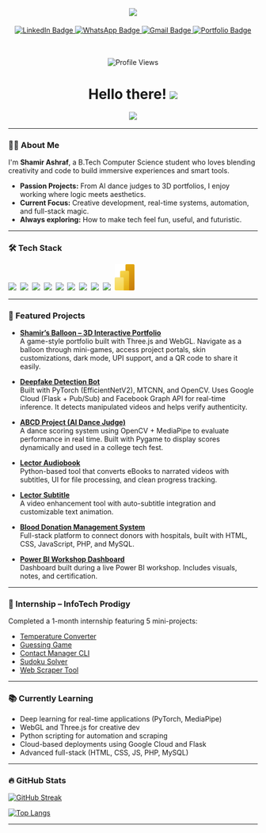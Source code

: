 <div id="header" align="center"> 
  <img src="https://media3.giphy.com/media/u2pmTWUi0MXjyrMaVj/giphy.gif" width="100"/> 
</div>

<br>

<div id="badges" align="center">
  <a href="https://www.linkedin.com/in/shamir-ashraf-31ab10254">
    <img src="https://img.shields.io/badge/LinkedIn-blue?style=for-the-badge&logo=linkedin&logoColor=white" alt="LinkedIn Badge"/>
  </a>  
  <a href="https://wa.me/919544123218">
    <img src="https://img.shields.io/badge/WhatsApp-25D366?style=for-the-badge&logo=whatsapp&logoColor=white" alt="WhatsApp Badge"/>
  </a>
  <a href="mailto:shamirkolakkadan26@gmail.com">
    <img src="https://img.shields.io/badge/Gmail-EA4335?style=for-the-badge&logo=gmail&logoColor=white" alt="Gmail Badge"/> 
  </a>
  <a href="https://shamir-ashraf.vercel.app">
    <img src="https://img.shields.io/badge/Portfolio-ffd700?style=for-the-badge&logo=fly.io&logoColor=black" alt="Portfolio Badge"/> 
  </a>
  
  <br><br>
  <img src="https://komarev.com/ghpvc/?username=shamiroxs&style=flat-square&color=blue" alt="Profile Views"/>
  <br>
  <h1 align="center">
     Hello there!
    <img src="https://media.giphy.com/media/hvRJCLFzcasrR4ia7z/giphy.gif" width="30px"/>
  </h1>
</div>

<div align="center">
  <img src="https://media3.giphy.com/media/26SdS6M9jzxdqq72JU/giphy.gif?cid=6c09b952a08ac9ab7a0b7e0b5878a4f78ed79eda73e2e8e2&rid=giphy.gif&ct=g"/>
</div>

---

### :man_technologist: About Me

I'm **Shamir Ashraf**, a B.Tech Computer Science student who loves blending creativity and code to build immersive experiences and smart tools.

- **Passion Projects:** From AI dance judges to 3D portfolios, I enjoy working where logic meets aesthetics.
- **Current Focus:** Creative development, real-time systems, automation, and full-stack magic.
- **Always exploring:** How to make tech feel fun, useful, and futuristic.

---

### :hammer_and_wrench: Tech Stack

<div>
  <img src="https://cdn.jsdelivr.net/gh/devicons/devicon/icons/html5/html5-original.svg" width="40"/>&nbsp;
  <img src="https://cdn.jsdelivr.net/gh/devicons/devicon/icons/css3/css3-original.svg" width="40"/>&nbsp;
  <img src="https://cdn.jsdelivr.net/gh/devicons/devicon/icons/javascript/javascript-original.svg" width="40"/>&nbsp;
  <img src="https://cdn.jsdelivr.net/gh/devicons/devicon/icons/python/python-original.svg" width="40"/>&nbsp;
  <img src="https://cdn.jsdelivr.net/gh/devicons/devicon/icons/cplusplus/cplusplus-original.svg" width="40"/>&nbsp;
  <img src="https://cdn.jsdelivr.net/gh/devicons/devicon/icons/java/java-original.svg" width="40"/>&nbsp;
  <img src="https://cdn.jsdelivr.net/gh/devicons/devicon/icons/mysql/mysql-original.svg" width="40"/>&nbsp;
  <img src="https://cdn.jsdelivr.net/gh/devicons/devicon/icons/php/php-original.svg" width="40"/>&nbsp;
  <img src="https://cdn.jsdelivr.net/gh/devicons/devicon/icons/threejs/threejs-original.svg" width="40"/>&nbsp;
  <img src="https://raw.githubusercontent.com/shamiroxs/shamiroxs/main/image/power-bi.svg" width="40"/>&nbsp;
</div>

---

### :rocket: Featured Projects

- **[Shamir’s Balloon – 3D Interactive Portfolio](https://github.com/shamiroxs/shamiroxs.github.io)**  
  A game-style portfolio built with Three.js and WebGL. Navigate as a balloon through mini-games, access project portals, skin customizations, dark mode, UPI support, and a QR code to share it easily.

- **[Deepfake Detection Bot](https://github.com/shamiroxs/deepfake-bot)**  
  Built with PyTorch (EfficientNetV2), MTCNN, and OpenCV. Uses Google Cloud (Flask + Pub/Sub) and Facebook Graph API for real-time inference. It detects manipulated videos and helps verify authenticity.

- **[ABCD Project (AI Dance Judge)](https://github.com/shamiroxs/abcd)**  
  A dance scoring system using OpenCV + MediaPipe to evaluate performance in real time. Built with Pygame to display scores dynamically and used in a college tech fest.

- **[Lector Audiobook](https://github.com/shamiroxs/lector)**  
  Python-based tool that converts eBooks to narrated videos with subtitles, UI for file processing, and clean progress tracking.

- **[Lector Subtitle](https://github.com/shamiroxs/lector-subtitle)**  
  A video enhancement tool with auto-subtitle integration and customizable text animation.

- **[Blood Donation Management System](https://github.com/MrCodeCrafter/BDW)**  
  Full-stack platform to connect donors with hospitals, built with HTML, CSS, JavaScript, PHP, and MySQL.

- **[Power BI Workshop Dashboard](https://github.com/shamiroxs/Learning-with-Data/tree/main/02%3A%20PowerBi%20Workshop)**  
  Dashboard built during a live Power BI workshop. Includes visuals, notes, and certification.

---

### :briefcase: Internship – InfoTech Prodigy

Completed a 1-month internship featuring 5 mini-projects:

- [Temperature Converter](https://github.com/shamiroxs/PRODIGY_SD_01)
- [Guessing Game](https://github.com/shamiroxs/PRODIGY_SD_02)
- [Contact Manager CLI](https://github.com/shamiroxs/PRODIGY_SD_03)
- [Sudoku Solver](https://github.com/shamiroxs/PRODIGY_SD_04)
- [Web Scraper Tool](https://github.com/shamiroxs/PRODIGY_SD_05)

---

### :books: Currently Learning

- Deep learning for real-time applications (PyTorch, MediaPipe)
- WebGL and Three.js for creative dev
- Python scripting for automation and scraping
- Cloud-based deployments using Google Cloud and Flask
- Advanced full-stack (HTML, CSS, JS, PHP, MySQL)

---

### :fire: GitHub Stats

[![GitHub Streak](http://github-readme-streak-stats.herokuapp.com?user=shamiroxs&theme=dark&background=000000)](https://git.io/streak-stats)

[![Top Langs](https://github-readme-stats.vercel.app/api/top-langs/?username=shamiroxs&layout=compact&theme=vision-friendly-dark)](https://github.com/anuraghazra/github-readme-stats)

---
